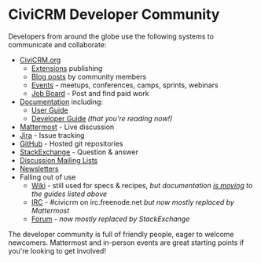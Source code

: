 # CiviCRM Developer Community

Developers from around the globe use the following systems to communicate and
collaborate:

-   [CiviCRM.org](https://civicrm.org)
    -   [Extensions](https://civicrm.org/extensions) publishing
    -   [Blog posts](https://civicrm.org/blog/) by community members
    -   [Events](https://civicrm.org/events) -
        meetups, conferences, camps, sprints, webinars
    -   [Job Board](https://civicrm.org/jobs) - Post and find paid work
-   [Documentation](https://civicrm.org/documentation) including:
    -   [User Guide](https://docs.civicrm.org/user/en/stable/)
    -   [Developer Guide](https://docs.civicrm.org/dev/en/master/)
        *(that you're reading now!)*
-   [Mattermost](https://chat.civicrm.org) - Live discussion
-   [Jira](https://issues.civicrm.org/jira) - Issue tracking
-   [GitHub](https://github.com/civicrm) - Hosted git repositories
-   [StackExchange](http://civicrm.stackexchange.com/) - Question & answer
-   [Discussion Mailing Lists](https://lists.civicrm.org/lists/)
-   [Newsletters](https://civicrm.org/civicrm/mailing/subscribe)
-   Falling out of use
    -   [Wiki] - still used for specs & recipes, *but documentation
        [is moving][migration] to the guides listed above*
    -   [IRC](http://irc.civicrm.org/) - #civicrm on irc.freenode.net
        *but now mostly replaced by Mattermost*
    -   [Forum](https://forum.civicrm.org/) - *now mostly replaced by
        StackExchange*

[wiki]: https://wiki.civicrm.org/confluence/display/CRMDOC/CiviCRM+Documentation
[migration]: https://wiki.civicrm.org/confluence/display/CRMDOC/Content+migration+from+wiki+to+Developer+Guide

The developer community is full of friendly people, eager to welcome newcomers.
Mattermost and in-person events are great starting points if you're looking to
get involved!


